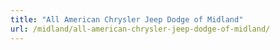 ```yaml
---
title: "All American Chrysler Jeep Dodge of Midland"
url: /midland/all-american-chrysler-jeep-dodge-of-midland/
---
```

